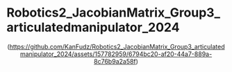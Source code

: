 # Robotics2_JacobianMatrix_Group3_articulatedmanipulator_2024

<div align="center">

  (https://github.com/KanFudz/Robotics2_JacobianMatrix_Group3_articulatedmanipulator_2024/assets/157782959/6794bc20-af20-44a7-889a-8c76b9a2a58f)
  
</div>
